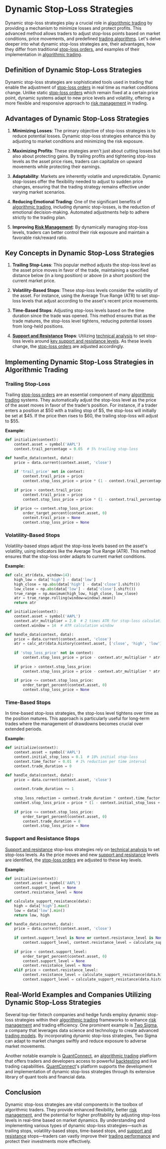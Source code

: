 # Dynamic Stop-Loss Strategies

Dynamic stop-loss strategies play a crucial role in [algorithmic trading](../a/algorithmic_trading.md) by providing a mechanism to minimize losses and protect profits. This advanced method allows traders to adjust stop-loss points based on market conditions, price movements, and predefined [trading algorithms](../t/trading_algorithms.md). Let's delve deeper into what dynamic stop-loss strategies are, their advantages, how they differ from traditional [stop-loss orders](../s/stop-loss_orders.md), and examples of their implementation in [algorithmic trading](../a/algorithmic_trading.md).

## Definition of Dynamic Stop-Loss Strategies

Dynamic stop-loss strategies are sophisticated tools used in trading that enable the adjustment of [stop-loss orders](../s/stop-loss_orders.md) in real time as market conditions change. Unlike static [stop-loss orders](../s/stop-loss_orders.md) which remain fixed at a certain price point, dynamic systems adapt to new price levels and volatility, offering a more flexible and responsive approach to [risk management](../r/risk_management.md) in trading.

## Advantages of Dynamic Stop-Loss Strategies

1. **Minimizing Losses**: The primary objective of stop-loss strategies is to reduce potential losses. Dynamic stop-loss strategies enhance this by adjusting to market conditions and minimizing the risk exposure.
  
2. **Maximizing Profits**: These strategies aren't just about cutting losses but also about protecting gains. By trailing profits and tightening stop-loss levels as the asset price rises, traders can capitalize on upward movements while protecting their earnings.

3. **Adaptability**: Markets are inherently volatile and unpredictable. Dynamic stop-losses offer the flexibility needed to adjust to sudden price changes, ensuring that the trading strategy remains effective under varying market scenarios.

4. **Reducing Emotional Trading**: One of the significant benefits of [algorithmic trading](../a/algorithmic_trading.md), including dynamic stop-losses, is the reduction of emotional decision-making. Automated adjustments help to adhere strictly to the trading plan.

5. **Improving [Risk Management](../r/risk_management.md)**: By dynamically managing stop-loss levels, traders can better control their risk exposure and maintain a favorable risk/reward ratio.

## Key Concepts in Dynamic Stop-Loss Strategies

1. **Trailing Stop-Loss**: This popular method adjusts the stop-loss level as the asset price moves in favor of the trade, maintaining a specified distance below (in a long position) or above (in a short position) the current market price.

2. **Volatility-Based Stops**: These stop-loss levels consider the volatility of the asset. For instance, using the Average True Range (ATR) to set stop-loss levels that adjust according to the asset's recent price movements.

3. **Time-Based Stops**: Adjusting stop-loss levels based on the time duration since the trade was opened. This method ensures that as the trade matures, the stop-loss level tightens, reducing potential losses from long-held positions.

4. **[Support and Resistance](../s/support_and_resistance.md) Stops**: Utilizing [technical analysis](../t/technical_analysis.md) to set stop-loss levels around [key support and resistance levels](../k/key_support_and_resistance_levels.md). As these levels change, the [stop-loss orders](../s/stop-loss_orders.md) are adjusted accordingly.

## Implementing Dynamic Stop-Loss Strategies in Algorithmic Trading

### Trailing Stop-Loss

Trailing [stop-loss orders](../s/stop-loss_orders.md) are an essential component of many [algorithmic trading](../a/algorithmic_trading.md) systems. They automatically adjust the stop-loss level as the price of the asset moves in favor of the trader’s position. For instance, if a trader enters a position at $50 with a trailing stop of $5, the stop-loss will initially be set at $45. If the price then rises to $60, the trailing stop-loss will adjust to $55.

**Example:**

```python
def initialize(context):
    context.asset = symbol('AAPL')
    context.trail_percentage = 0.05  # 5% trailing stop-loss

def handle_data(context, data):
    price = data.current(context.asset, 'close')
    
    if 'trail_price' not in context:
        context.trail_price = price
        context.stop_loss_price = price * (1 - context.trail_percentage)
    
    if price > context.trail_price:
        context.trail_price = price
        context.stop_loss_price = price * (1 - context.trail_percentage)
        
    if price <= context.stop_loss_price:
        order_target_percent(context.asset, 0)
        context.trail_price = None
        context.stop_loss_price = None
```

### Volatility-Based Stops

Volatility-based stops adjust the stop-loss levels based on the asset's volatility, using indicators like the Average True Range (ATR). This method ensures that the stop-loss order adapts to current market conditions.

**Example:**

```python
def calc_atr(data, window=14):
    high_low = data['high'] - data['low']
    high_close = np.abs(data['high'] - data['close'].shift())
    low_close = np.abs(data['low'] - data['close'].shift())
    true_range = np.maximum(high_low, high_close, low_close)
    atr = true_range.rolling(window=window).mean()
    return atr

def initialize(context):
    context.asset = symbol('AAPL')
    context.atr_multiplier = 2.0  # 2 times ATR for stop-loss calculation
    context.window = 14  # ATR calculation window

def handle_data(context, data):
    price = data.current(context.asset, 'close')
    atr = calc_atr(data.history(context.asset, ['close', 'high', 'low'], context.window+1, '1d'))
    
    if 'stop_loss_price' not in context:
        context.stop_loss_price = price - context.atr_multiplier * atr[-1]
    
    if price > context.stop_loss_price:
        context.stop_loss_price = price - context.atr_multiplier * atr[-1]
    
    if price <= context.stop_loss_price:
        order_target_percent(context.asset, 0)
        context.stop_loss_price = None
```

### Time-Based Stops

In time-based stop-loss strategies, the stop-loss level tightens over time as the position matures. This approach is particularly useful for long-term trades where the management of drawdowns becomes crucial over extended periods.

**Example:**

```python
def initialize(context):
    context.asset = symbol('AAPL')
    context.initial_stop_loss = 0.1  # 10% initial stop-loss
    context.time_factor = 0.01  # 1% reduction per time interval
    context.trade_duration = 0

def handle_data(context, data):
    price = data.current(context.asset, 'close')
    
    context.trade_duration += 1
    
    stop_loss_reduction = context.trade_duration * context.time_factor / 100
    context.stop_loss_price = price * (1 - context.initial_stop_loss + stop_loss_reduction)
    
    if price <= context.stop_loss_price:
        order_target_percent(context.asset, 0)
        context.trade_duration = 0
        context.stop_loss_price = None
```

### Support and Resistance Stops

[Support and resistance](../s/support_and_resistance.md) stop-loss strategies rely on [technical analysis](../t/technical_analysis.md) to set stop-loss levels. As the price moves and new [support and resistance](../s/support_and_resistance.md) levels are identified, the [stop-loss orders](../s/stop-loss_orders.md) are adjusted to these key levels.

**Example:**

```python
def initialize(context):
    context.asset = symbol('AAPL')
    context.support_level = None
    context.resistance_level = None

def calculate_support_resistance(data):
    high = data['high'].max()
    low = data['low'].min()
    return low, high

def handle_data(context, data):
    price = data.current(context.asset, 'close')
    
    if context.support_level is None or context.resistance_level is None:
        context.support_level, context.resistance_level = calculate_support_resistance(data.history(context.asset, ['close', 'high', 'low'], 50, '1d'))
    
    if price < context.support_level:
        order_target_percent(context.asset, 0)
        context.support_level = None
        context.resistance_level = None
    elif price > context.resistance_level:
        context.resistance_level = calculate_support_resistance(data.history(context.asset, ['close', 'high', 'low'], 50, '1d'))[1]
        context.support_level = calculate_support_resistance(data.history(context.asset, ['close', 'high', 'low'], 50, '1d'))[0]
```

## Real-World Examples and Companies Utilizing Dynamic Stop-Loss Strategies

Several top-tier fintech companies and hedge funds employ dynamic stop-loss strategies within their [algorithmic trading](../a/algorithmic_trading.md) frameworks to enhance [risk management](../r/risk_management.md) and trading efficiency. One prominent example is [Two Sigma](https://www.twosigma.com/), a company that leverages data science and technology to create advanced [trading models](../t/trading_models.md). By incorporating dynamic stop-loss strategies, Two Sigma can adapt to market changes swiftly and reduce exposure to adverse market movements.

Another notable example is [QuantConnect](https://www.quantconnect.com/), an [algorithmic trading](../a/algorithmic_trading.md) platform that offers traders and developers access to powerful [backtesting](../b/backtesting.md) and live trading capabilities. [QuantConnect](../q/quantconnect.md)'s platform supports the development and implementation of dynamic stop-loss strategies through its extensive library of quant tools and financial data.

## Conclusion

Dynamic stop-loss strategies are vital components in the toolbox of algorithmic traders. They provide enhanced flexibility, better [risk management](../r/risk_management.md), and the potential for higher profitability by adjusting stop-loss levels in real-time based on market dynamics. By understanding and implementing various types of dynamic stop-loss strategies—such as trailing stops, volatility-based stops, time-based stops, and [support and resistance](../s/support_and_resistance.md) stops—traders can vastly improve their [trading performance](../t/trading_performance.md) and protect their investments more effectively.

